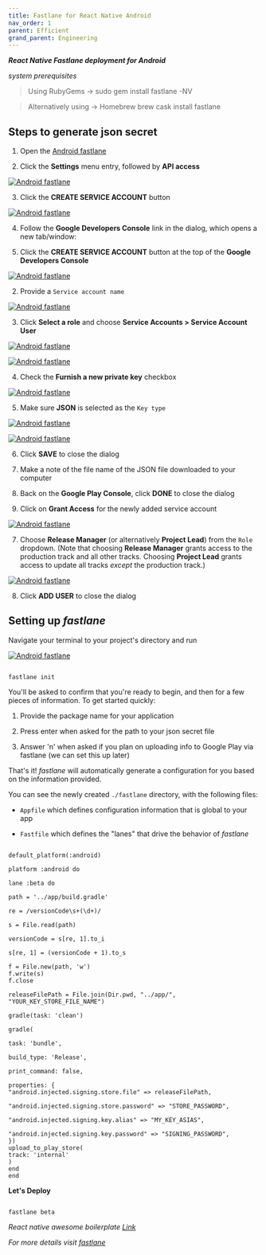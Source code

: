 ```yaml
---
title: Fastlane for React Native Android
nav_order: 1
parent: Efficient
grand_parent: Engineering
---
```


  

***React Native Fastlane deployment for Android***

*system prerequisites*

  

> Using RubyGems -> sudo gem install fastlane -NV

> Alternatively using -> Homebrew brew cask install fastlane

  

## Steps to generate json secret

1. Open the [Android fastlane](https://play.google.com/apps/publish/)

2. Click the **Settings** menu entry, followed by **API access**

[![Android fastlane](/assets/images/android-fastlane-1.png)](/assets/images/android-fastlane-1.png)

  

3. Click the **CREATE SERVICE ACCOUNT** button

[![Android fastlane](/assets/images/android-fastlane-2.png)](/assets/images/android-fastlane-2.png)

4. Follow the **Google Developers Console** link in the dialog, which opens a new tab/window:

1. Click the **CREATE SERVICE ACCOUNT** button at the top of the **Google Developers Console**

[![Android fastlane](/assets/images/android-fastlane-3.png)](/assets/images/android-fastlane-3.png)

2. Provide a `Service account name`

[![Android fastlane](/assets/images/android-fastlane-4.png)](/assets/images/android-fastlane-4.png)

3. Click **Select a role** and choose **Service Accounts > Service Account User**

[![Android fastlane](/assets/images/android-fastlane-5.png)](/assets/images/android-fastlane-5.png)

[![Android fastlane](/assets/images/android-fastlane-6.png)](/assets/images/android-fastlane-6.png)

4. Check the **Furnish a new private key** checkbox

[![Android fastlane](/assets/images/android-fastlane-7.png)](/assets/images/android-fastlane-7.png)

5. Make sure **JSON** is selected as the `Key type`

[![Android fastlane](/assets/images/android-fastlane-8.png)](/assets/images/android-fastlane-8.png)

[![Android fastlane](/assets/images/android-fastlane-9.png)](/assets/images/android-fastlane-9.png)

6. Click **SAVE** to close the dialog

7. Make a note of the file name of the JSON file downloaded to your computer

5. Back on the **Google Play Console**, click **DONE** to close the dialog

6. Click on **Grant Access** for the newly added service account

[![Android fastlane](/assets/images/android-fastlane-10.png)](/assets/images/android-fastlane-10.png)

7. Choose **Release Manager** (or alternatively **Project Lead**) from the `Role` dropdown. (Note that choosing **Release Manager** grants access to the production track and all other tracks. Choosing **Project Lead** grants access to update all tracks _except_ the production track.)

[![Android fastlane](/assets/images/android-fastlane-11.png)](/assets/images/android-fastlane-11.png)

8. Click **ADD USER** to close the dialog

## Setting up _fastlane_

Navigate your terminal to your project's directory and run

[![Android fastlane](/assets/images/android-fastlane-12.png)](/assets/images/android-fastlane-12.png)

  

```

fastlane init

```

  

You'll be asked to confirm that you're ready to begin, and then for a few pieces of information. To get started quickly:

  

1. Provide the package name for your application

  

2. Press enter when asked for the path to your json secret file

3. Answer 'n' when asked if you plan on uploading info to Google Play via fastlane (we can set this up later)

  

That's it! _fastlane_ will automatically generate a configuration for you based on the information provided.

  

You can see the newly created `./fastlane` directory, with the following files:

  

-  `Appfile` which defines configuration information that is global to your app

-  `Fastfile` which defines the "lanes" that drive the behavior of _fastlane_

  
  

```

default_platform(:android)

platform :android do

lane :beta do

path = '../app/build.gradle'

re = /versionCode\s+(\d+)/

s = File.read(path)

versionCode = s[re, 1].to_i

s[re, 1] = (versionCode + 1).to_s

f = File.new(path, 'w')
f.write(s)
f.close

releaseFilePath = File.join(Dir.pwd, "../app/", "YOUR_KEY_STORE_FILE_NAME")

gradle(task: 'clean')

gradle(

task: 'bundle',

build_type: 'Release',

print_command: false,

properties: {
"android.injected.signing.store.file" => releaseFilePath,

"android.injected.signing.store.password" => "STORE_PASSWORD",

"android.injected.signing.key.alias" => "MY_KEY_ASIAS",

"android.injected.signing.key.password" => "SIGNING_PASSWORD",
})
upload_to_play_store(
track: 'internal'
)
end
end
```
  

**Let's Deploy**

```

fastlane beta

```
*React native awesome boilerplate [Link](https://docs.fastlane.tools/getting-started/cross-platform/react-native/)*

*For more details visit [fastlane](https://docs.fastlane.tools/getting-started/cross-platform/react-native/)*